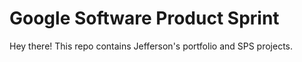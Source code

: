 # Google Software Product Sprint

Hey there! This repo contains Jefferson's portfolio and SPS projects.
